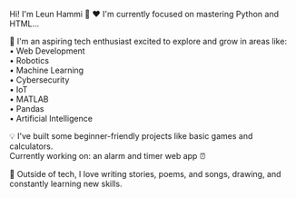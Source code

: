 Hi! I'm Leun Hammi 👋 ❤️ 
I'm currently focused on mastering Python and HTML...

🔭 I'm an aspiring tech enthusiast excited to explore and grow in areas like:  
• Web Development    
• Robotics  
• Machine Learning  
• Cybersecurity  
• IoT  
• MATLAB  
• Pandas  
• Artificial Intelligence

💡 I've built some beginner-friendly projects like basic games and calculators.  
Currently working on: an alarm and timer web app ⏰

🎨 Outside of tech, I love writing stories, poems, and songs, drawing, and constantly learning new skills.

